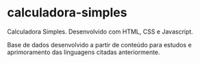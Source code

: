 # calculadora-simples
Calculadora Simples.
Desenvolvido com HTML, CSS e Javascript.

Base de dados desenvolvido a partir de conteúdo para estudos e aprimoramento das linguagens citadas anteriormente.
